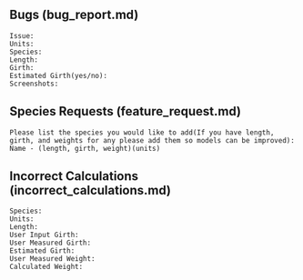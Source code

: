 ## Bugs (bug_report.md)  
    Issue:  
    Units:  
    Species:  
    Length:  
    Girth:  
    Estimated Girth(yes/no):  
    Screenshots:  

## Species Requests (feature_request.md)  
    Please list the species you would like to add(If you have length, girth, and weights for any please add them so models can be improved):  
    Name - (length, girth, weight)(units)  

## Incorrect Calculations (incorrect_calculations.md)  
    Species:  
    Units:  
    Length:  
    User Input Girth:  
    User Measured Girth:  
    Estimated Girth:  
    User Measured Weight:  
    Calculated Weight:  